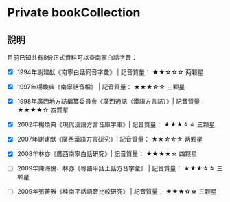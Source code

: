 # Private bookCollection

## 說明

目前已知共有8份正式資料可以查南寧白話字音：

- [x] 1994年謝建猷《南寧白話同音字彙》 |  記音質量： ★★☆☆☆  两颗星
- [x] 1997年楊煥典《南寧話音檔》 |  記音質量： ★★★☆☆  三颗星
- [x] 1998年廣西地方誌編纂委員會《廣西通誌（漢語方言誌）》| 記音質量： ★★★★☆  四颗星
- [x] 2002年楊煥典《現代漢語方言音庫字庫》| 記音質量： ★★★☆☆  三颗星
- [x] 2007年謝建猷《廣西漢語方言研究》|  記音質量： ★★☆☆☆  两颗星
- [x] 2008年林亦《廣西南寧白話研究》| 記音質量： ★★★★☆  四颗星
- [ ] 2009年陳海倫、林亦《粵語平話土話方音字彙》 |  記音質量： ★★★☆☆  三颗星
- [ ] 2009年張菁雅《桂南平話語音比較研究》 |  記音質量： ★★★☆☆  三颗星



